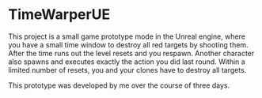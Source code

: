 # TimeWarperUE
This project is a small game prototype mode in the Unreal engine, where you have a small time window to destroy all red targets by shooting them. After the time runs out the level resets and you respawn. Another character also spawns and executes exactly the action you did last round. Within a limited number of resets, you and your clones have to destroy all targets.

This prototype was developed by me over the course of three days.
